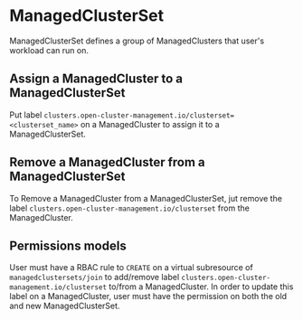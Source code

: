 # ManagedClusterSet

ManagedClusterSet defines a group of ManagedClusters that user's workload can run on.

## Assign a ManagedCluster to a ManagedClusterSet
Put label `clusters.open-cluster-management.io/clusterset=<clusterset_name>` on a ManagedCluster to assign it to a ManagedClusterSet.

## Remove a ManagedCluster from a ManagedClusterSet
To Remove a ManagedCluster from a ManagedClusterSet, jut remove the label `clusters.open-cluster-management.io/clusterset` from the ManagedCluster.

## Permissions models
User must have a RBAC rule to `CREATE` on a virtual subresource of `managedclustersets/join` to  add/remove label `clusters.open-cluster-management.io/clusterset` to/from a ManagedCluster. In order to update this label on a ManagedCluster, user must have the permission on both the old and new ManagedClusterSet.
